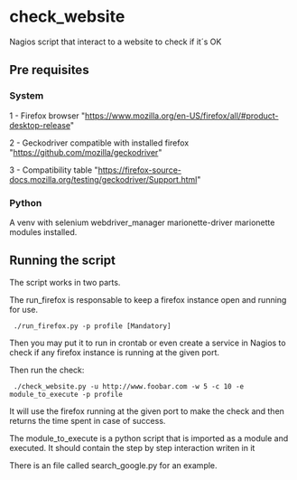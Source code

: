 # check_website

Nagios script that interact to a website to check if it´s OK

## Pre requisites

### System

1 - Firefox browser "<https://www.mozilla.org/en-US/firefox/all/#product-desktop-release>"

2 - Geckodriver compatible with installed firefox "<https://github.com/mozilla/geckodriver>"

3 - Compatibility table "<https://firefox-source-docs.mozilla.org/testing/geckodriver/Support.html>"

### Python

A venv with selenium webdriver_manager marionette-driver marionette modules installed.

## Running the script

The script works in two parts.

The run_firefox is responsable to keep a firefox instance open and running for use.

```shell
 ./run_firefox.py -p profile [Mandatory]
```

Then you may put it to run in crontab or even create a service in Nagios to check if any firefox instance is running at the given port.

Then run the check:

```shell
 ./check_website.py -u http://www.foobar.com -w 5 -c 10 -e module_to_execute -p profile
```

It will use the firefox running at the given port to make the check and then returns the time spent in case of success.

The module_to_execute is a python script that is imported as a module and executed. It should contain the step by step interaction writen in it

There is an file called search_google.py for an example.
